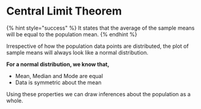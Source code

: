 # Central Limit Theorem

{% hint style="success" %}
It states that the average of the sample means will be equal to the population mean.
{% endhint %}

Irrespective of how the population data points are distributed, the plot of sample means will always look like a normal distribution. 

**For a normal distribution, we know that,**

* Mean, Median and Mode are equal 
* Data is symmetric about the mean 

Using these properties we can draw inferences about the population as a whole.



